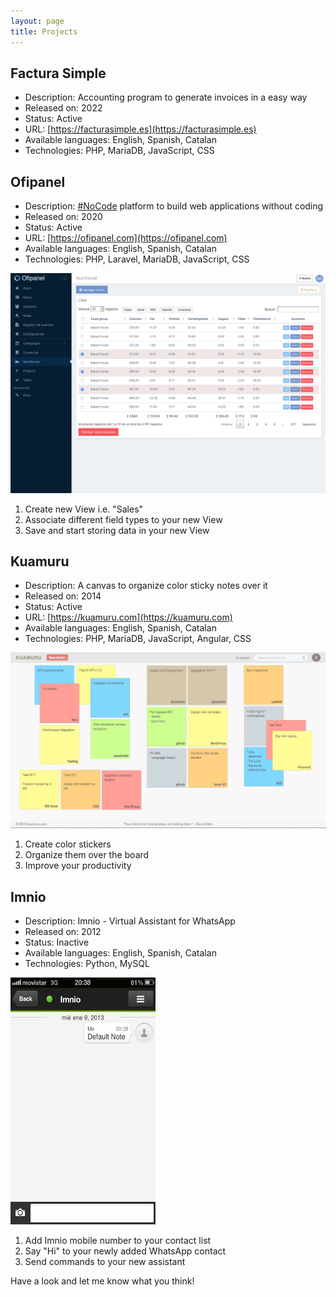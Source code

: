 ```yaml
---
layout: page
title: Projects
---
```


## Factura Simple

- Description: Accounting program to generate invoices in a easy way
- Released on: 2022
- Status: Active
- URL: [https://facturasimple.es](https://facturasimple.es)
- Available languages: English, Spanish, Catalan
- Technologies: PHP, MariaDB, JavaScript, CSS

## Ofipanel

- Description: [#NoCode](https://en.wikipedia.org/wiki/No-code_development_platform) platform to build web applications without coding
- Released on: 2020
- Status: Active
- URL: [https://ofipanel.com](https://ofipanel.com)
- Available languages: English, Spanish, Catalan
- Technologies: PHP, Laravel, MariaDB, JavaScript, CSS

![placeholder](/assets/images/ofipanel.png "ofipanel")
  1. Create new View i.e. "Sales"
  2. Associate different field types to your new View
  3. Save and start storing data in your new View

## Kuamuru

- Description: A canvas to organize color sticky notes over it
- Released on: 2014
- Status: Active
- URL: [https://kuamuru.com](https://kuamuru.com)
- Available languages: English, Spanish, Catalan
- Technologies: PHP, MariaDB, JavaScript, Angular, CSS

![placeholder](/assets/images/kuamuru.jpg "kuamuru")
  1. Create color stickers
  2. Organize them over the board
  3. Improve your productivity

## Imnio

- Description: Imnio - Virtual Assistant for WhatsApp
- Released on: 2012
- Status: Inactive
- Available languages: English, Spanish, Catalan
- Technologies: Python, MySQL

![placeholder](/assets/images/imnio.gif "imnio")
  1. Add Imnio mobile number to your contact list
  2. Say "Hi" to your newly added WhatsApp contact
  3. Send commands to your new assistant

Have a look and let me know what you think!

